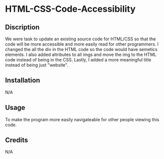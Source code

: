 # HTML-CSS-Code-Accessibility

## Discription

We were task to update an existing source code for HTML/CSS so that the code will be more accessible and more easily read for other programmers. I changed the all the div in the HTML code so the code would have semetics elements. I also added altributes to all imgs and move the img to the HTML code instead of being in the CSS. Lastly, I added a more meaningful title instead of being just "website".


## Installation

N/A


## Usage 

To make the program more easily navigateable for other people viewing this code.


## Credits

N/A

